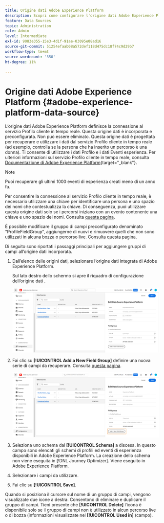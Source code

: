 ```yaml
---
title: Origine dati Adobe Experience Platform
description: Scopri come configurare l’origine dati Adobe Experience Platform
feature: Data Sources
topic: Administration
role: Admin
level: Intermediate
exl-id: 9083e355-15e3-4d1f-91ae-03095e08ad16
source-git-commit: 51254efaab08a572def118d475dc18f74c9d29b7
workflow-type: tm+mt
source-wordcount: '350'
ht-degree: 11%

---
```


# Origine dati Adobe Experience Platform {#adobe-experience-platform-data-source}

L’origine dati Adobe Experience Platform definisce la connessione al servizio Profilo cliente in tempo reale. Questa origine dati è incorporata e preconfigurata. Non può essere eliminato. Questa origine dati è progettata per recuperare e utilizzare i dati dal servizio Profilo cliente in tempo reale (ad esempio, controlla se la persona che ha inserito un percorso è una donna). Ti consente di utilizzare i dati Profilo e i dati Eventi esperienza. Per ulteriori informazioni sul servizio Profilo cliente in tempo reale, consulta [Documentazione di Adobe Experience Platform](https://experienceleague.adobe.com/docs/experience-platform/profile/home.html?lang=it){target=&quot;_blank&quot;}.

>[!NOTE]
>
>Puoi recuperare gli ultimi 1000 eventi di esperienza creati meno di un anno fa.

Per consentire la connessione al servizio Profilo cliente in tempo reale, è necessario utilizzare una chiave per identificare una persona e uno spazio dei nomi che contestualizza la chiave. Di conseguenza, puoi utilizzare questa origine dati solo se i percorsi iniziano con un evento contenente una chiave e uno spazio dei nomi. Consulta [questa pagina](../building-journeys/journey.md).

È possibile modificare il gruppo di campi preconfigurato denominato &quot;ProfileFieldGroup&quot;, aggiungerne di nuovi e rimuovere quelli che non sono utilizzati in alcuna bozza o percorso live. Consulta [questa pagina](../datasource/configure-data-sources.md#define-field-groups).

Di seguito sono riportati i passaggi principali per aggiungere gruppi di campi all’origine dati incorporata.

1. Dall’elenco delle origini dati, selezionare l’origine dati integrata di Adobe Experience Platform.

   Sul lato destro dello schermo si apre il riquadro di configurazione dell’origine dati .

   ![](../assets/journey23.png)

1. Fai clic su **[!UICONTROL Add a New Field Group]** definire una nuova serie di campi da recuperare. Consulta [questa pagina](../datasource/configure-data-sources.md#define-field-groups).

   ![](../assets/journey24.png)

1. Seleziona uno schema dal **[!UICONTROL Schema]** a discesa. In questo campo sono elencati gli schemi di profili ed eventi di esperienza disponibili in Adobe Experience Platform. La creazione dello schema non viene eseguita in [!DNL Journey Optimizer]. Viene eseguito in Adobe Experience Platform.
1. Selezionare i campi da utilizzare.
1. Fai clic su **[!UICONTROL Save]**.

Quando si posiziona il cursore sul nome di un gruppo di campi, vengono visualizzate due icone a destra. Consentono di eliminare e duplicare il gruppo di campi. Tieni presente che **[!UICONTROL Delete]** l’icona è disponibile solo se il gruppo di campi non è utilizzato in alcun percorso live o di bozza (informazioni visualizzate nel **[!UICONTROL Used in]** (campo).
